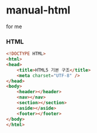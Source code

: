 # manual-html
for me

### HTML
```html
<!DOCTYPE HTML>
<html>
<head>
    <title>HTML5 기본 구조</title>
    <meta charset="UTF-8" />
</head>
<body>
    <header></header>
    <nav></nav>
    <section></section>
    <aside></aside>
    <footer></footer>
</body>
</html>
```
